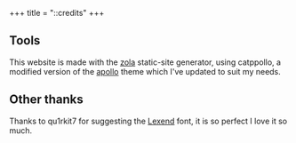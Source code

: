 +++
title = "::credits"
+++

## Tools

This website is made with the [zola](https://getzola.org) static-site generator,
using catppollo, a modified version of the [apollo](https://github.com/not-matthias/apollo/tree/main)
theme which I've updated to suit my needs.

## Other thanks

Thanks to qu1rkit7 for suggesting the [Lexend](https://www.lexend.com/) font,
it is so perfect I love it so much.
